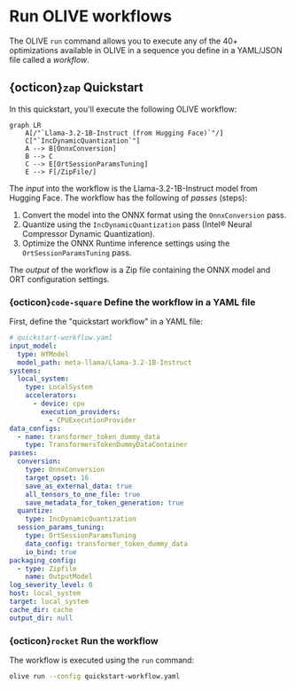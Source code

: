 # Run OLIVE workflows

The OLIVE `run` command allows you to execute any of the 40+ optimizations available in OLIVE in a sequence you define in a YAML/JSON file called a *workflow*.

## {octicon}`zap` Quickstart

In this quickstart, you'll execute the following OLIVE workflow:

```{mermaid}
graph LR
    A[/"`Llama-3.2-1B-Instruct (from Hugging Face)`"/]
    C["`IncDynamicQuantization`"]
    A --> B[OnnxConversion]
    B --> C
    C --> E[OrtSessionParamsTuning]
    E --> F[/ZipFile/]
```

The *input* into the workflow is the Llama-3.2-1B-Instruct model from Hugging Face. The workflow has the following of *passes* (steps):

1. Convert the model into the ONNX format using the `OnnxConversion` pass.
1. Quantize using the `IncDynamicQuantization` pass (Intel® Neural Compressor Dynamic Quantization).
1. Optimize the ONNX Runtime inference settings using the `OrtSessionParamsTuning` pass.

The *output* of the workflow is a Zip file containing the ONNX model and ORT configuration settings.

### {octicon}`code-square` Define the workflow in a YAML file

First, define the "quickstart workflow" in a YAML file:

```yaml
# quickstart-workflow.yaml
input_model:
  type: HfModel
  model_path: meta-llama/Llama-3.2-1B-Instruct
systems:
  local_system:
    type: LocalSystem
    accelerators:
      - device: cpu
        execution_providers:
          - CPUExecutionProvider
data_configs:
  - name: transformer_token_dummy_data
    type: TransformersTokenDummyDataContainer
passes:
  conversion:
    type: OnnxConversion
    target_opset: 16
    save_as_external_data: true
    all_tensors_to_one_file: true
    save_metadata_for_token_generation: true
  quantize:
    type: IncDynamicQuantization
  session_params_tuning:
    type: OrtSessionParamsTuning
    data_config: transformer_token_dummy_data
    io_bind: true
packaging_config:
  - type: Zipfile
    name: OutputModel
log_severity_level: 0
host: local_system
target: local_system
cache_dir: cache
output_dir: null
```

### {octicon}`rocket` Run the workflow

The workflow is executed using the `run` command:

```bash
olive run --config quickstart-workflow.yaml
```

